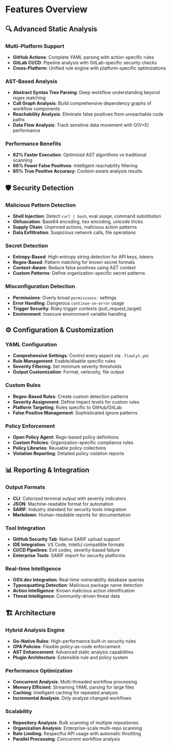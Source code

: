 # Features Overview

## 🔍 Advanced Static Analysis

### Multi-Platform Support
- **GitHub Actions**: Complete YAML parsing with action-specific rules
- **GitLab CI/CD**: Pipeline analysis with GitLab-specific security checks
- **Cross-Platform**: Unified rule engine with platform-specific optimizations

### AST-Based Analysis
- **Abstract Syntax Tree Parsing**: Deep workflow understanding beyond regex matching
- **Call Graph Analysis**: Build comprehensive dependency graphs of workflow components
- **Reachability Analysis**: Eliminate false positives from unreachable code paths
- **Data Flow Analysis**: Track sensitive data movement with O(V+E) performance

### Performance Benefits
- **62% Faster Execution**: Optimized AST algorithms vs traditional scanning
- **66% Fewer False Positives**: Intelligent reachability filtering
- **85% True Positive Accuracy**: Context-aware analysis results

## 🛡️ Security Detection

### Malicious Pattern Detection
- **Shell Injection**: Detect `curl | bash`, eval usage, command substitution
- **Obfuscation**: Base64 encoding, hex encoding, unicode tricks
- **Supply Chain**: Unpinned actions, malicious action patterns
- **Data Exfiltration**: Suspicious network calls, file operations

### Secret Detection
- **Entropy-Based**: High-entropy string detection for API keys, tokens
- **Regex-Based**: Pattern matching for known secret formats
- **Context-Aware**: Reduce false positives using AST context
- **Custom Patterns**: Define organization-specific secret patterns

### Misconfiguration Detection
- **Permissions**: Overly broad `permissions:` settings
- **Error Handling**: Dangerous `continue-on-error` usage
- **Trigger Security**: Risky trigger contexts (pull_request_target)
- **Environment**: Insecure environment variable handling

## ⚙️ Configuration & Customization

### YAML Configuration
- **Comprehensive Settings**: Control every aspect via `.flowlyt.yml`
- **Rule Management**: Enable/disable specific rules
- **Severity Filtering**: Set minimum severity thresholds
- **Output Customization**: Format, verbosity, file output

### Custom Rules
- **Regex-Based Rules**: Create custom detection patterns
- **Severity Assignment**: Define impact levels for custom rules
- **Platform Targeting**: Rules specific to GitHub/GitLab
- **False Positive Management**: Sophisticated ignore patterns

### Policy Enforcement
- **Open Policy Agent**: Rego-based policy definitions
- **Custom Policies**: Organization-specific compliance rules
- **Policy Libraries**: Reusable policy collections
- **Violation Reporting**: Detailed policy violation reports

## 📊 Reporting & Integration

### Output Formats
- **CLI**: Colorized terminal output with severity indicators
- **JSON**: Machine-readable format for automation
- **SARIF**: Industry standard for security tools integration
- **Markdown**: Human-readable reports for documentation

### Tool Integration
- **GitHub Security Tab**: Native SARIF upload support
- **IDE Integration**: VS Code, IntelliJ compatible formats
- **CI/CD Pipelines**: Exit codes, severity-based failure
- **Enterprise Tools**: SARIF import for security platforms

### Real-time Intelligence
- **OSV.dev Integration**: Real-time vulnerability database queries
- **Typosquatting Detection**: Malicious package name detection
- **Action Intelligence**: Known malicious action identification
- **Threat Intelligence**: Community-driven threat data

## 🏗️ Architecture

### Hybrid Analysis Engine
- **Go-Native Rules**: High-performance built-in security rules
- **OPA Policies**: Flexible policy-as-code enforcement
- **AST Enhancement**: Advanced static analysis capabilities
- **Plugin Architecture**: Extensible rule and policy system

### Performance Optimization
- **Concurrent Analysis**: Multi-threaded workflow processing
- **Memory Efficient**: Streaming YAML parsing for large files
- **Caching**: Intelligent caching for repeated analysis
- **Incremental Analysis**: Only analyze changed workflows

### Scalability
- **Repository Analysis**: Bulk scanning of multiple repositories
- **Organization Analysis**: Enterprise-scale multi-repo scanning
- **Rate Limiting**: Respectful API usage with automatic throttling
- **Parallel Processing**: Concurrent workflow analysis
